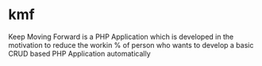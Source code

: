 kmf
===

Keep Moving Forward is a PHP Application which is developed in the motivation to reduce the workin % of person who wants to develop a basic CRUD based PHP Application automatically